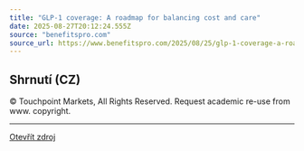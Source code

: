 ```yaml
---
title: "GLP-1 coverage: A roadmap for balancing cost and care"
date: 2025-08-27T20:12:24.555Z
source: "benefitspro.com"
source_url: https://www.benefitspro.com/2025/08/25/glp-1-coverage-a-roadmap-for-balancing-cost-and-care/
---
```


## Shrnutí (CZ)
© Touchpoint Markets, All Rights Reserved. Request academic re-use from
    www. copyright.

---

[Otevřít zdroj](https://www.benefitspro.com/2025/08/25/glp-1-coverage-a-roadmap-for-balancing-cost-and-care/)
